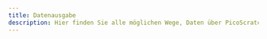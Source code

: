 ```yaml
---
title: Datenausgabe
description: Hier finden Sie alle möglichen Wege, Daten über PicoScratch MINT auszugeben.
---
```


<script>
	import SupportPost from "$lib/SupportPost.svelte";
</script>

<div style="display: flex; flex-wrap: wrap; justify-content: center; gap: 15px;">
	<SupportPost title="Display" description="Datenausgabe über das eingebaute Display auf dem Messgerät" link="data/display" />
	<SupportPost title="USB" description="Datenausgabe über USB-C mit einem Computer" link="data/usb" />
	<SupportPost title="WLAN" description="Datenausgabe über WLAN mit einem Computer oder Tablet" link="data/wlan" />
</div>

